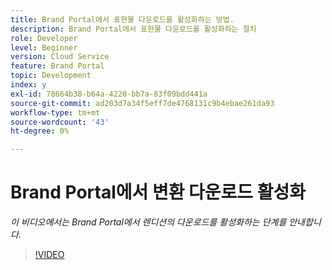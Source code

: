 ```yaml
---
title: Brand Portal에서 표현물 다운로드를 활성화하는 방법.
description: Brand Portal에서 표현물 다운로드를 활성화하는 절차
role: Developer
level: Beginner
version: Cloud Service
feature: Brand Portal
topic: Development
index: y
exl-id: 78664b38-b64a-4220-bb7a-83f09bdd441a
source-git-commit: ad203d7a34f5eff7de4768131c9b4ebae261da93
workflow-type: tm+mt
source-wordcount: '43'
ht-degree: 0%

---
```


# Brand Portal에서 변환 다운로드 활성화

*이 비디오에서는 Brand Portal에서 렌디션의 다운로드를 활성화하는 단계를 안내합니다.*

>[!VIDEO](https://video.tv.adobe.com/v/335449?quality=9&learn=on)
